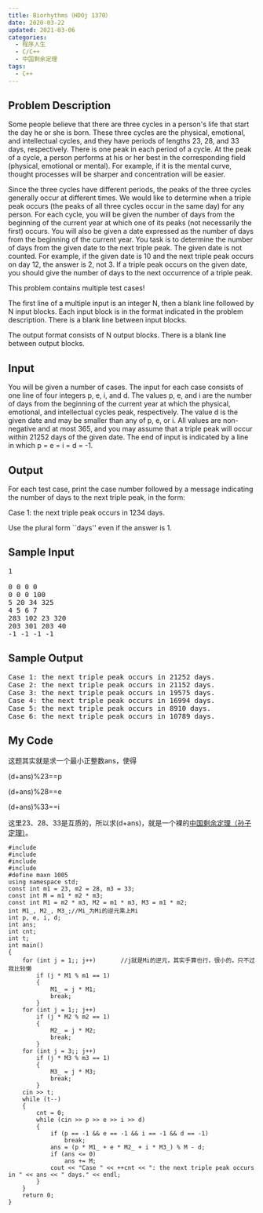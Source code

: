 ```yaml
---
title: Biorhythms（HDOj 1370）
date: 2020-03-22
updated: 2021-03-06
categories:
  - 程序人生
  - C/C++
  - 中国剩余定理
tags:
  - C++
---
```


<h2><strong>Problem Description</strong> </h2>

Some people believe that there are three cycles in a person's life that start the day he or she is born. These three cycles are the physical, emotional, and intellectual cycles, and they have periods of lengths 23, 28, and 33 days, respectively. There is one peak in each period of a cycle. At the peak of a cycle, a person performs at his or her best in the corresponding field (physical, emotional or mental). For example, if it is the mental curve, thought processes will be sharper and concentration will be easier.

Since the three cycles have different periods, the peaks of the three cycles generally occur at different times. We would like to determine when a triple peak occurs (the peaks of all three cycles occur in the same day) for any person. For each cycle, you will be given the number of days from the beginning of the current year at which one of its peaks (not necessarily the first) occurs. You will also be given a date expressed as the number of days from the beginning of the current year. You task is to determine the number of days from the given date to the next triple peak. The given date is not counted. For example, if the given date is 10 and the next triple peak occurs on day 12, the answer is 2, not 3. If a triple peak occurs on the given date, you should give the number of days to the next occurrence of a triple peak.

This problem contains multiple test cases!

The first line of a multiple input is an integer N, then a blank line followed by N input blocks. Each input block is in the format indicated in the problem description. There is a blank line between input blocks.

The output format consists of N output blocks. There is a blank line between output blocks. 

<h2><strong>Input</strong> </h2>

You will be given a number of cases. The input for each case consists of one line of four integers p, e, i, and d. The values p, e, and i are the number of days from the beginning of the current year at which the physical, emotional, and intellectual cycles peak, respectively. The value d is the given date and may be smaller than any of p, e, or i. All values are non-negative and at most 365, and you may assume that a triple peak will occur within 21252 days of the given date. The end of input is indicated by a line in which p = e = i = d = -1. 

<h2><strong>Output</strong> </h2>

For each test case, print the case number followed by a message indicating the number of days to the next triple peak, in the form:

Case 1: the next triple peak occurs in 1234 days.

Use the plural form ``days'' even if the answer is 1. </pre>

<h2><strong>Sample Input</strong> </h2>

<pre class="wp-block-preformatted">1

0 0 0 0
0 0 0 100
5 20 34 325
4 5 6 7
283 102 23 320
203 301 203 40
-1 -1 -1 -1</pre>

<h2><strong>Sample Output</strong> </h2>

<pre class="wp-block-preformatted">Case 1: the next triple peak occurs in 21252 days.
Case 2: the next triple peak occurs in 21152 days.
Case 3: the next triple peak occurs in 19575 days.
Case 4: the next triple peak occurs in 16994 days.
Case 5: the next triple peak occurs in 8910 days.
Case 6: the next triple peak occurs in 10789 days.</pre>

<h2>My Code</h2>

<p>这题其实就是求一个最小正整数ans，使得</p>

<p>(d+ans)%23==p</p>

<p>(d+ans)%28==e</p>

<p>(d+ans)%33==i</p>

<p>这里23、28、33是互质的，所以求(d+ans)，就是一个裸的<a href="https://blog.csdn.net/S_999999/article/details/89298179">中国剩余定理（孙子定理）</a>。</p>

<pre class="wp-block-code"><code lang="cpp" class="language-cpp line-numbers">#include <iostream>
#include <cstdio>
#include <cmath>
#include <cstring>
#define maxn 1005
using namespace std;
const int m1 = 23, m2 = 28, m3 = 33;
const int M = m1 * m2 * m3;
const int M1 = m2 * m3, M2 = m1 * m3, M3 = m1 * m2;
int M1_, M2_, M3_;//Mi_为Mi的逆元乘上Mi
int p, e, i, d;
int ans;
int cnt;
int t;
int main()
{
	for (int j = 1;; j++)		//j就是Mi的逆元，其实手算也行，很小的，只不过我比较懒
		if (j * M1 % m1 == 1)
		{
			M1_ = j * M1;
			break;
		}
	for (int j = 1;; j++)
		if (j * M2 % m2 == 1)
		{
			M2_ = j * M2;
			break;
		}
	for (int j = 3;; j++)
		if (j * M3 % m3 == 1)
		{
			M3_ = j * M3;
			break;
		}
	cin >> t;
	while (t--)
	{
		cnt = 0;
		while (cin >> p >> e >> i >> d)
		{
			if (p == -1 && e == -1 && i == -1 && d == -1)
				break;
			ans = (p * M1_ + e * M2_ + i * M3_) % M - d;
			if (ans <= 0)
				ans += M;
			cout << "Case " << ++cnt << ": the next triple peak occurs in " << ans << " days." << endl;
		}
	}
	return 0;
}</code></pre>
